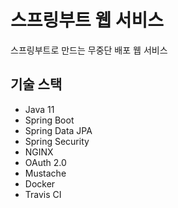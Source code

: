 # 스프링부트 웹 서비스

스프링부트로 만드는 무중단 배포 웹 서비스

## 기술 스택
- Java 11
- Spring Boot
- Spring Data JPA 
- Spring Security
- NGINX
- OAuth 2.0
- Mustache
- Docker
- Travis CI
